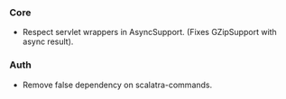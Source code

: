 ### Core
* Respect servlet wrappers in AsyncSupport. (Fixes GZipSupport with async
  result).

### Auth
* Remove false dependency on scalatra-commands.
